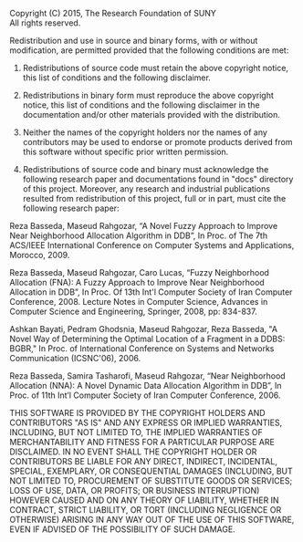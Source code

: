 Copyright (C) 2015, The Research Foundation of SUNY  
All rights reserved.

Redistribution and use in source and binary forms, with or without
modification, are permitted provided that the following conditions
are met:

1. Redistributions of source code must retain the above copyright
   notice, this list of conditions and the following disclaimer.

2. Redistributions in binary form must reproduce the above copyright
   notice, this list of conditions and the following disclaimer in the
   documentation  and/or other materials provided with the distribution.

3. Neither the names of the copyright holders nor the names of any
   contributors may be used to endorse or promote products derived from this
   software without specific prior written permission.

4. Redistributions of source code and binary must acknowledge the following 
   research paper and documentations found in "docs" directory of this project.
   Moreover, any research and industrial publications resulted from 
   redistribution of this project, full or in part, must cite the following 
   research paper:

Reza Basseda, Maseud Rahgozar, “A Novel Fuzzy Approach to Improve Near 
Neighborhood Allocation Algorithm in DDB”, In Proc. of The 7th ACS/IEEE 
International Conference on Computer Systems and Applications, Morocco, 2009.

Reza Basseda, Maseud Rahgozar, Caro Lucas, “Fuzzy Neighborhood Allocation (FNA):
A Fuzzy Approach to Improve Near Neighborhood Allocation in DDB”, In Proc. 
Of 13th Int'l Computer Society of Iran Computer Conference, 2008. Lecture Notes 
in Computer Science, Advances in Computer Science and Engineering, Springer, 2008, pp: 834-837.

Ashkan Bayati, Pedram Ghodsnia, Maseud Rahgozar, Reza Basseda, "A Novel Way of 
Determining the Optimal Location of a Fragment in a DDBS: BGBR," In Proc. of
International Conference on Systems and Networks Communication (ICSNC'06),  2006.

Reza Basseda, Samira Tasharofi, Maseud Rahgozar, “Near Neighborhood Allocation 
(NNA): A Novel Dynamic Data Allocation Algorithm in DDB”, In Proc. of 11th 
Int’l Computer Society of Iran Computer Conference, 2006.


THIS SOFTWARE IS PROVIDED BY THE COPYRIGHT HOLDERS AND CONTRIBUTORS "AS IS"
AND ANY EXPRESS OR IMPLIED WARRANTIES, INCLUDING, BUT NOT LIMITED TO, THE
IMPLIED WARRANTIES OF MERCHANTABILITY AND FITNESS FOR A PARTICULAR PURPOSE
ARE DISCLAIMED. IN NO EVENT SHALL THE COPYRIGHT HOLDER OR CONTRIBUTORS BE
LIABLE FOR ANY DIRECT, INDIRECT, INCIDENTAL, SPECIAL, EXEMPLARY, OR
CONSEQUENTIAL DAMAGES (INCLUDING, BUT NOT LIMITED TO, PROCUREMENT OF
SUBSTITUTE GOODS OR SERVICES; LOSS OF USE, DATA, OR PROFITS; OR BUSINESS
INTERRUPTION) HOWEVER CAUSED AND ON ANY THEORY OF LIABILITY, WHETHER IN
CONTRACT, STRICT LIABILITY, OR TORT (INCLUDING NEGLIGENCE OR OTHERWISE)
ARISING IN ANY WAY OUT OF THE USE OF THIS SOFTWARE, EVEN IF ADVISED OF THE
POSSIBILITY OF SUCH DAMAGE.
